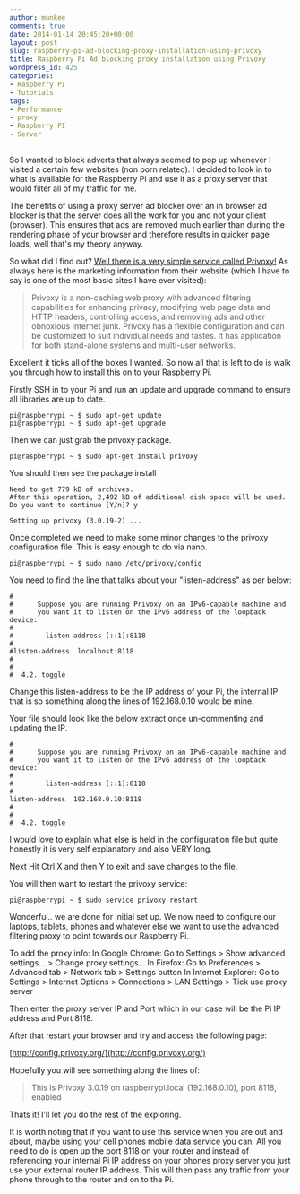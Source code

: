 ```yaml
---
author: munkee
comments: true
date: 2014-01-14 20:45:20+00:00
layout: post
slug: raspberry-pi-ad-blocking-proxy-installation-using-privoxy
title: Raspberry Pi Ad blocking proxy installation using Privoxy
wordpress_id: 425
categories:
- Raspberry PI
- Tutorials
tags:
- Performance
- proxy
- Raspberry PI
- Server
---
```


So I wanted to block adverts that always seemed to pop up whenever I visited a certain few websites (non porn related). I decided to look in to what is available for the Raspberry Pi and use it as a proxy server that would filter all of my traffic for me.

The benefits of using a proxy server ad blocker over an in browser ad blocker is that the server does all the work for you and not your client (browser). This ensures that ads are removed much earlier than during the rendering phase of your browser and therefore results in quicker page loads, well that's my theory anyway.

So what did I find out? [Well there is a very simple service called Privoxy!](http://privoxy.org) As always here is the marketing information from their website (which I have to say is one of the most basic sites I have ever visited):



> Privoxy is a non-caching web proxy with advanced filtering capabilities for enhancing privacy, modifying web page data and HTTP headers, controlling access, and removing ads and other obnoxious Internet junk. Privoxy has a flexible configuration and can be customized to suit individual needs and tastes. It has application for both stand-alone systems and multi-user networks.



Excellent it ticks all of the boxes I wanted. So now all that is left to do is walk you through how to install this on to your Raspberry Pi.

Firstly SSH in to your Pi and run an update and upgrade command to ensure all libraries are up to date.


    
    pi@raspberrypi ~ $ sudo apt-get update
    pi@raspberrypi ~ $ sudo apt-get upgrade



Then we can just grab the privoxy package.


    
    pi@raspberrypi ~ $ sudo apt-get install privoxy



You should then see the package install


    
    Need to get 779 kB of archives.
    After this operation, 2,492 kB of additional disk space will be used.
    Do you want to continue [Y/n]? y
    
    Setting up privoxy (3.0.19-2) ...
    



Once completed we need to make some minor changes to the privoxy configuration file. This is easy enough to do via nano.


    
    pi@raspberrypi ~ $ sudo nano /etc/privoxy/config



You need to find the line that talks about your "listen-address" as per below:

    
    
    #
    #      Suppose you are running Privoxy on an IPv6-capable machine and
    #      you want it to listen on the IPv6 address of the loopback device:
    #
    #        listen-address [::1]:8118
    #
    #listen-address  localhost:8118
    #
    #
    #  4.2. toggle
    



Change this listen-address to be the IP address of your Pi, the internal IP that is so something along the lines of 192.168.0.10 would be mine.

Your file should look like the below extract once un-commenting and updating the IP.

    
    
    #
    #      Suppose you are running Privoxy on an IPv6-capable machine and
    #      you want it to listen on the IPv6 address of the loopback device:
    #
    #        listen-address [::1]:8118
    #
    listen-address  192.168.0.10:8118
    #
    #
    #  4.2. toggle
    



I would love to explain what else is held in the configuration file but quite honestly it is very self explanatory and also VERY long.

Next Hit Ctrl X and then Y to exit and save changes to the file.

You will then want to restart the privoxy service:


    
    pi@raspberrypi ~ $ sudo service privoxy restart



Wonderful.. we are done for initial set up. We now need to configure our laptops, tablets, phones and whatever else we want to use the advanced filtering proxy to point towards our Raspberry Pi.

To add the proxy info:
In Google Chrome: Go to Settings > Show advanced settings... > Change proxy settings... 
In Firefox: Go to Preferences > Advanced tab > Network tab > Settings button
In Internet Explorer: Go to Settings > Internet Options > Connections > LAN Settings > Tick use proxy server

Then enter the proxy server IP and Port which in our case will be the Pi IP address and Port 8118.

After that restart your browser and try and access the following page:

[http://config.privoxy.org/](http://config.privoxy.org/)

Hopefully you will see something along the lines of:



> This is Privoxy 3.0.19 on raspberrypi.local (192.168.0.10), port 8118, enabled



Thats it! I'll let you do the rest of the exploring.

It is worth noting that if you want to use this service when you are out and about, maybe using your cell phones mobile data service you can. All you need to do is open up the port 8118 on your router and instead of referencing your internal Pi IP address on your phones proxy server you just use your external router IP address. This will then pass any traffic from your phone through to the router and on to the Pi.
